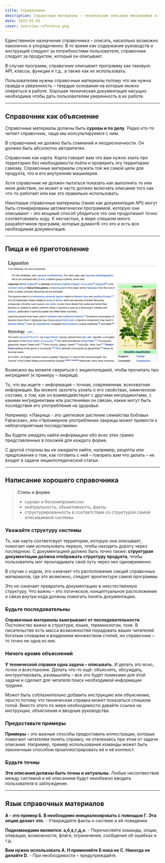 ```yaml
---
title: Справочники
description: Справочные материалы — технические описания механизмов и того, как ими оперировать. Справочные материалы ориентированы на информацию.
date: 2022-01-01
cover: overview-reference.png
---
```


Единственное назначение справочника – описать, насколько возможно лаконично и упорядоченно. В то время как содержание руководств и инструкций следуют за потребностями пользователя, справочник следует за продуктом, который он описывает.

В случае программ, справочник описывает программу как таковую: API, классы, функции и т.д., а также как их использовать.

Пользователям нужны справочные материалы потому что им нужна правда и уверенность – твердые основания на которые можно опереться в работе. Хорошая техническая документация насущно необходима чтобы дать пользователям уверенность в их работе.

---

## Справочник как объяснение

Справочные материалы должны быть **суровы и по делу**. Редко кто-то _читает_ справочник, чаще мы _консультируемся_ с ним.

В справочнике не должно быть сомнений и неоднозначности. Он должен быть абсолютно авторитетен.

Справочник как карта. Карта говорит вам что вам нужно знать про территорию без необходимости пойти и проверить эту территорию самому. Справочные материалы служать той же самой цели для продукта, что и его внутренняя машинерия.

Хотя справочник не должен пытаться показать как выполнять то или иное действие, он может и часто должен включать описание того как что-то работает или как это правильно использовать.

Некоторые справочные материалы (такие как документация API) могут быть сгенерированы автоматически программой, которую они описывают – это мощный способ убедиться что они продолжают точно соответсвовать коду. К несчастью, в мире слишком много разработчиков программ, которые думают6 что это и есть вся необходимая документация.

---

## Пища и её приготовление

![image](./liquorice.png)

Возможно вы можете свериться с энциклопедией, чтобы прочитать про ингредиент (к примеру – лакрица).

То, что вы ищете – информация – точная, современная, всеохватная информация. Вы можете захотеть узнать о его свойствах, химическом составе, о том, как он взаимодействует с другими интредиентами, с какими ингредиентами или растениями он связан, какие могут быть последствия его употребления на здоровье.

Например: «Лакрица - это цветковое растение семейства бобовых Fabaceae», или «Чрезмерное употребление лакрицы может привести к неблагоприятным последствиям».

Вы будете ожидать найти информацию обо всех этих гранях представленных в похожей для каждого форме.

С другой стороны вы не ожидаете найти, например, рецепты или предложения о том, как готовить с ней – говорить вам что делать – не входит в задачи энциклопедической статьи.

---

## Написание хорошего справочника

> **Стиль и форма**
>
> - сурово и бескомпромиссно
> - нейтральность, объективность, факты
> - структурированность в соответствии со структурой самой описываемой системы

### Уважайте структуру системы

То, как карта соответсвует территории, которую она описывает, помогает нам использовать первую, чтобы находить дорогу через последнюю. С документацией должно быть точно также: **структурая документации должна отображать структуру продукта**, чтобы пользователь мог прокладывать свой путь через них одновременно.

В случае с кодом, это означает что расположение секций справочных материалов, где это возможно, следует архитектуре самой программы

Это не означает превратить документацию в неестественную структуру. Что важно – это логическое, концептуальное расположение и связи внутри кода должны помогать понять документацию.

### Будьте последовательны

**Справочные материалы выигрывают от последовательности**. Постоянство важно в структуре, языке, терминологии, тоне. В писательстве есть масса возможностей порадовать ваших читателей богатым словарем и владением множеством стилей, но справочник – то точно не одна из них.

### Ничего кроме объяснений

**У технической справки одна задача – описывать.** И делать это ясно, точно и всесторонне. Делать что-то ещё: объяснять, обсуждать, инструктировать, размышлять – все это будет помехами для этой задачи и сделает для читателя поиск необходимой информации труднее.

Может быть соблазнительно добавить инструкцию или объяснение, просто потому что техническая справка может показаться слишком голой. Вместо этого по мере необходимости давайте ссылки на инструкции, объяснения и вводные руководства.

### Предоставьте примеры

**Примеры** – это важные способы предоставить иллюстрации, которые помогают читателям понять справку, не отвлекаясь при этом от задачи описания. Например, пример использования команды может быть лаконичным способом проиллюстрировать её и её контекст.

### Будьте точны

**Эти описания должны быть точны и актуальны.** Любые несоотвествия между системой и её описанием будут неизбежно вводить пользователя в заблуждение.

---

## Язык справочных материалов

**А - это пример Б. В необходимо инициализировать с помощью Г. Эта опция делает это.** - Утверждайте факты о системе и её поведении

**Подкомандами являются: а,б,в,г,д,е.** - Перечисляйте команды, опции, операции, возможности, флаги, ограничения, сообщения об ошибках и т.д.

**Вам нужно использовать А. Н применяйте Б пока не С. Никогда не делайте D.** - При необходимости – предупреждайте.
